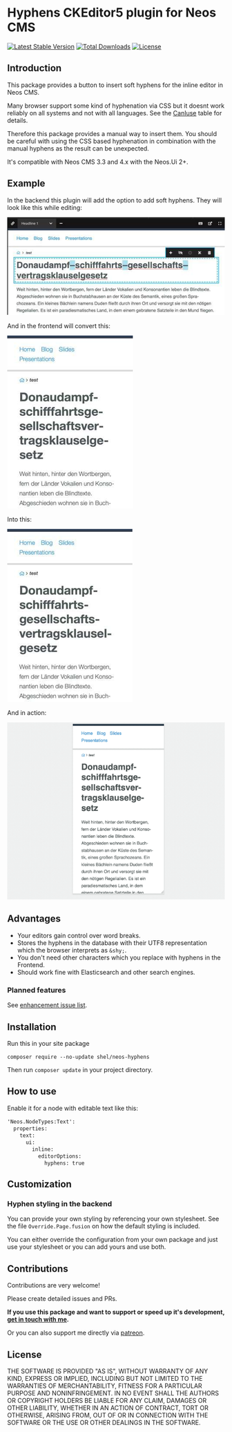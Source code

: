 # Hyphens CKEditor5 plugin for Neos CMS   

[![Latest Stable Version](https://poser.pugx.org/shel/neos-hyphens/v/stable)](https://packagist.org/packages/shel/neos-hyphens)
[![Total Downloads](https://poser.pugx.org/shel/neos-hyphens/downloads)](https://packagist.org/packages/shel/neos-hyphens)
[![License](https://poser.pugx.org/shel/neos-hyphens/license)](https://packagist.org/packages/shel/neos-hyphens)

## Introduction

This package provides a button to insert soft hyphens for the inline editor in Neos CMS.

Many browser support some kind of hyphenation via CSS but it doesnt work reliably on all systems 
and not with all languages. See the [CanIuse](https://caniuse.com/#feat=css-hyphens) table for details.

Therefore this package provides a manual way to insert them. You should be careful with using the 
CSS based hyphenation in combination with the manual hyphens as the result can be unexpected.

It's compatible with Neos CMS 3.3 and 4.x with the Neos.Ui 2+.

## Example           

In the backend this plugin will add the option to add soft hyphens. They will look like this while editing:

![Visible hyphens while editing](Documentation/neos-backend-hyphens.jpg)       
       
And in the frontend will convert this:

![Unwanted hyphenation without soft hyphens](Documentation/neos-frontend-before.jpg)

Into this:

![Expected hyphenation](Documentation/neos-frontend-after.jpg)

And in action:

![Expected hyphenation](Documentation/example.gif)                            
                
## Advantages

* Your editors gain control over word breaks.
* Stores the hyphens in the database with their UTF8 representation which the browser interprets as `&shy;`.
* You don't need other characters which you replace with hyphens in the Frontend.
* Should work fine with Elasticsearch and other search engines.

### Planned features

See [enhancement issue list](https://github.com/Sebobo/Shel.Neos.Hyphens/issues?utf8=✓&q=is%3Aissue+label%3Aenhancement+).

## Installation

Run this in your site package

    composer require --no-update shel/neos-hyphens
    
Then run `composer update` in your project directory.

## How to use

Enable it for a node with editable text like this:

    'Neos.NodeTypes:Text':
      properties:
        text:
          ui:
            inline:
              editorOptions:
                hyphens: true
                
## Customization

### Hyphen styling in the backend

You can provide your own styling by referencing your own stylesheet.
See the file `Override.Page.fusion` on how the default styling is included.

You can either override the configuration from your own package and just use your stylesheet
or you can add yours and use both. 

## Contributions

Contributions are very welcome! 

Please create detailed issues and PRs.  

**If you use this package and want to support or speed up it's development, [get in touch with me](mailto:hyphens@helzle.it).**

Or you can also support me directly via [patreon](https://www.patreon.com/shelzle).

## License

THE SOFTWARE IS PROVIDED "AS IS", WITHOUT WARRANTY OF ANY KIND, EXPRESS OR
IMPLIED, INCLUDING BUT NOT LIMITED TO THE WARRANTIES OF MERCHANTABILITY,
FITNESS FOR A PARTICULAR PURPOSE AND NONINFRINGEMENT. IN NO EVENT SHALL THE
AUTHORS OR COPYRIGHT HOLDERS BE LIABLE FOR ANY CLAIM, DAMAGES OR OTHER
LIABILITY, WHETHER IN AN ACTION OF CONTRACT, TORT OR OTHERWISE, ARISING FROM,
OUT OF OR IN CONNECTION WITH THE SOFTWARE OR THE USE OR OTHER DEALINGS IN
THE SOFTWARE.
